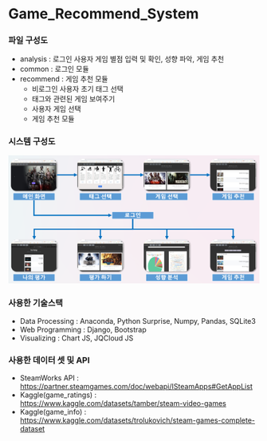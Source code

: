 # Game_Recommend_System

### 파일 구성도

- analysis : 로그인 사용자 게임 별점 입력 및 확인, 성향 파악, 게임 추천
- common : 로그인 모듈
- recommend : 게임 추천 모듈
  - 비로그인 사용자 초기 태그 선택
  - 태그와 관련된 게임 보여주기
  - 사용자 게임 선택
  - 게임 추천 모듈

### 시스템 구성도

![시스템구성도](img/system_graph.png)

### 사용한 기술스택

- Data Processing : Anaconda, Python Surprise, Numpy, Pandas, SQLite3
- Web Programming : Django, Bootstrap
- Visualizing : Chart JS, JQCloud JS

### 사용한 데이터 셋 및 API

- SteamWorks API : https://partner.steamgames.com/doc/webapi/ISteamApps#GetAppList
- Kaggle(game_ratings) : https://www.kaggle.com/datasets/tamber/steam-video-games
- Kaggle(game_info) : https://www.kaggle.com/datasets/trolukovich/steam-games-complete-dataset
